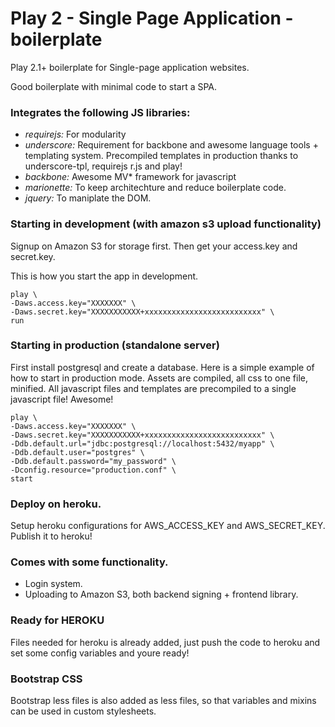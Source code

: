 Play 2 - Single Page Application - boilerplate
=====================




Play 2.1+ boilerplate for Single-page application websites. 

Good boilerplate with minimal code to start a SPA.



### Integrates the following JS libraries: 

 - *requirejs:* For modularity
 - *underscore:* Requirement for backbone and awesome language tools + templating system. Precompiled templates in production thanks to underscore-tpl, requirejs r.js and play!
 - *backbone:* Awesome MV* framework for javascript
 - *marionette:* To keep architechture and reduce boilerplate code.
 - *jquery:* To maniplate the DOM.


### Starting in development (with amazon s3 upload functionality)

Signup on Amazon S3 for storage first. Then get your access.key and secret.key.

This is how you start the app in development.

	play \
	-Daws.access.key="XXXXXXX" \
	-Daws.secret.key="XXXXXXXXXXX+xxxxxxxxxxxxxxxxxxxxxxxxxx" \
	run


### Starting in production (standalone server)

First install postgresql and create a database.
Here is a simple example of how to start in production mode. Assets are compiled, all css to one file, minified. All javascript files and templates are precompiled to a single javascript file! Awesome!

	play \
	-Daws.access.key="XXXXXXX" \
	-Daws.secret.key="XXXXXXXXXXX+xxxxxxxxxxxxxxxxxxxxxxxxxx" \
	-Ddb.default.url="jdbc:postgresql://localhost:5432/myapp" \
	-Ddb.default.user="postgres" \
	-Ddb.default.password="my_password" \
	-Dconfig.resource="production.conf" \
	start


### Deploy on heroku.

Setup heroku configurations for AWS_ACCESS_KEY and AWS_SECRET_KEY. Publish it to heroku!


### Comes with some functionality.

 - Login system.
 - Uploading to Amazon S3, both backend signing + frontend library.
 
### Ready for HEROKU

Files needed for heroku is already added, just push the code to heroku and set some config variables and youre ready!

### Bootstrap CSS

Bootstrap less files is also added as less files, so that variables and mixins can be used in custom stylesheets.




